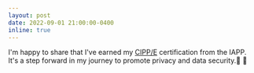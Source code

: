 ```yaml
---
layout: post
date: 2022-09-01 21:00:00-0400
inline: true
---
```


I'm happy to share that I've earned my [CIPP/E](https://iapp.org/certify/cippe/) certification from the IAPP. It's a step forward in my journey to promote privacy and data security.🤜 🤛

